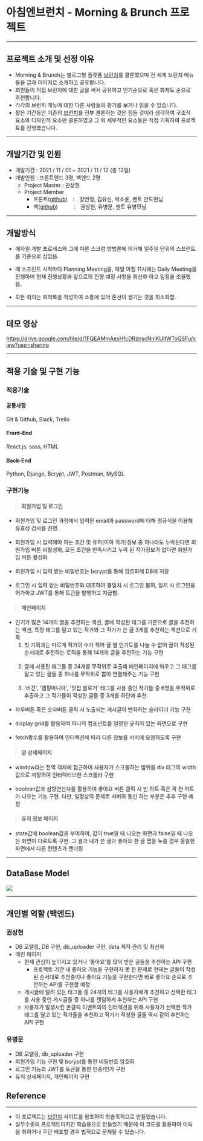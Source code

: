 # 아침엔브런치 - Morning & Brunch 프로젝트
***
## 프로젝트 소개 및 선정 이유
* Morning & Brunch는 블로그형 플랫폼 <a href="https://brunch.co.kr/">브런치</a>를 클론했으며 전 세계 브런치 메뉴들을 글과 이미지로 소개하고 공유합니다.
* 회원들이 직접 브런치에 대한 글을 써서 공유하고 인기순으로 혹은 화제도 순으로 추천합니다.
* 각각의 브런치 메뉴에 대한 다른 사람들의 평가를 보거나 읽을 수 있습니다.
* 짧은 기간동안 기존의 <a href="https://brunch.co.kr/">브런치</a>를 전부 클론하는 것은 힘들 것이라 생각하여 구조적 요소와 디자인적 요소만 클론하였고 그 외 세부적인 요소들은 직접 기획하여 프로젝트를 진행했습니다.


***

## 개발기간 및 인원

* 개발기간 : 2021 / 11 / 01 ~ 2021 / 11 / 12 (총 12일)
* 개발인원 : 프론트엔드 3명, 백엔드 2명
  * Project Master : 권상현
  * Project Member
    * 프론트(<a href="https://github.com/wecode-bootcamp-korea/26-1st-Morning-Brunch-frontend">github</a>)　:　장연정, 김유신, 박소윤, 멘토 안도현님
    * 백(<a href="https://github.com/wecode-bootcamp-korea/26-1st-Morning-Brunch-backend">github</a>)　　　:　권상현, 유병문, 멘토 유병민님

***

## 개발방식

* 애자일 개발 프로세스와 그에 따른 스크럼 방법론에 의거해 일주일 단위의 스프린트를 기준으로 삼았음.

* 매 스프린트 시작마다 Planning Meeting을, 매일 아침 11시에는 Daily Meeting을 진행하며 현재 진행상황과 앞으로의 진행 예정 사항을 최신화 하고 일정을 조율했음.

* 모든 회의는 회의록을 작성하여 소통에 있어 혼선이 생기는 것을 최소화함.

***

## 데모 영상

https://drive.google.com/file/d/1FQEAMmAexHfcDRznscNnlKUltWToQSFu/view?usp=sharing

***

## 적용 기술 및 구현 기능


### 적용기술
>
#### 공통사항
Git & Github, Slack, Trello
#### Front-End
React.js, sass, HTML
#### Back-End
Python, Django, Bcrypt, JWT, Postman, MySQL

### 구현기능
> #### 회원가입 및 로그인
* 회원가입 및 로그인 과정에서 입력한 email과 password에 대해 정규식을 이용해 유효성 검사를 진행.<br><br>
* 회원가입 시 입력해야 하는 조건 및 유저(이하 작가)정보 중 하나라도 누락된다면 회원가입 버튼 비활성화, 모든 조건을 만족시키고 누락 된 작가정보가 없다면 회원가입 버튼 활성화<br><br>
* 회원가입 시 입력 받는 비밀번호는 bcrypt를 통해 암호화해 DB에 저장<br><br>
* 로그인 시 입력 받는 비밀번호와 대조하여 불일치 시 로그인 불허, 일치 시 로그인을 허가하고 JWT를 통해 토큰을 발행하고 지급함.

> #### 메인페이지
* 인기가 많은 14개의 글을 추천하는 섹션, 글에 작성된 태그를 기준으로 글을 추천하는 섹션, 특정 태그를 달고 있는 작가와 그 작가가 쓴 글 3개를 추천하는 섹션으로 기획 <br>
	1. 첫 기획과는 다르게 작가의 수가 적어 글 별 인기도를 나눌 수 없어 글이 작성된 순서대로 추천하는 로직을 통해 14개의 글을 추천하는 기능 구현<br><br>
    2. 글에 사용된 태그들 중 24개를 무작위로 추출해 메인페이지에 띄우고 그 태그를 달고 있는 글들 중 하나를 무작위로 뽑아 연결해주는 기능 구현<br><br>
    3. '비건', '캠핑마니아', '맛집 블로거' 태그를 사용 중인 작가들 중 6명을 무작위로 추출하고 그 작가들이 작성한 글들 중 3개를 하단에 추천.<br><br>
* 좌우버튼 혹은 숫자버튼 클릭 시 노출되는 게시글이 변화하는 슬라이더 기능 구현<br><br>
* display grid를 활용하여 하나의 컴포넌트를 일정한 규칙이 있는 화면으로 구현<br><br>
* fetch함수를 활용하여 인터렉션에 따라 다른 정보를 서버에 요청하도록 구현

>#### 글 상세페이지
* window라는 전역 객체에 접근하여 사용자가 스크롤하는 범위를 div 태그의 width값으로 저장하여 인터렉티브한 스크롤바 구현<br><br>
* boolean값과 삼항연산자를 활용하여 좋아요 버튼 클릭 시 빈 하트 혹은 꽉 찬 하트가 나오는 기능 구현. 다만, 일정상의 문제로 서버와 통신 하는 부분은 추후 구현 예정

>#### 유저 정보 페이지
* state값에 boolean값을 부여하여, 값이 true일 때 나오는 화면과 false일 때 나오는 화면이 다르도록 구현. 그 결과 내가 쓴 글과 좋아요 한 글 탭을 누를 경우 동일한 화면에서 다른 컨텐츠가 랜더링

***

## DataBase Model
![](https://images.velog.io/images/gshduet/post/3ee634e6-24e5-4b6b-8964-ac4d1ce6fb46/dbdiagram.png)

***

## 개인별 역할 (백엔드)

### 권상현
- DB 모델링, DB 구현, db_uploader 구현, data 제작∙관리 및 최신화 
- 메인 페이지 
    * 현재 관심이 높아지고 있거나 '좋아요'를 많이 받은 글들을 추천하는 API 구현
    	* 프로젝트 기간 내 좋아요 기능을 구현하지 못 한 문제로 현재는 글들이 작성된 순서대로 추천중이나 좋아요 기능을 구현한다면 바로 좋아요 순으로 추천하는 API를 구현할 예정
    * 게시글에 달려 있는 태그들 중 24개의 태그를 사용자에게 추천하고 선택한 태그를 사용 중인 게시글들 중 하나를 랜덤하게 추천하는 API 구현
    * 사용자가 발생시킨 온클릭 이벤트와의 인터액션을 위해 사용자가 선택한 작가태그를 달고 있는 작가들을 추천하고 작가가 작성한 글들 역시 같이 추천하는 API 구현

### 유병문
- DB 모델링, db_uploader 구현
- 회원가입 기능 구현 및 bcrypt를 통한 비밀번호 암호화
- 로그인 기능과 JWT를 토큰을 통한 인증/인가 구현
- 유저 상세페이지, 개인페이지 구현
## Reference

***

* 이 프로젝트는 <a href="https://brunch.co.kr/">브런치</a> 사이트를 참조하여 학습목적으로 만들었습니다.
* 실무수준의 프로젝트이지만 학습용으로 만들었기 때문에 이 코드를 활용하여 이득을 취하거나 무단 배포할 경우 법적으로 문제될 수 있습니다.

